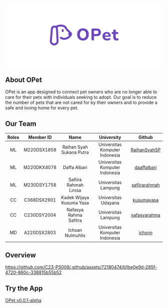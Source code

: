 <img src="https://raw.githubusercontent.com/C23-PS008/.github/main/OPet%20Banner.png" alt="opet-banner"/>

## About OPet

OPet is an app designed to connect pet owners who are no longer able to care for their pets with individuals seeking to adopt. Our goal is to reduce the number of pets that are not cared for by their owners and to provide a safe and loving home for every pet.

## Our Team

|Roles | Member ID   | Name     | University | Github |
|:----:|:-----------:|:--------:|:------------:|:-------:|
|ML    | M220DSX1858 | Raihan Syah Sukana Putra | Universitas Komputer Indonesia | [RaihanSyahSP](https://github.com/RaihanSyahSP) |
|ML    | M220DKX4078 | Daffa Albari | Universitas Komputer Indonesia | [daaffalbari](https://github.com/daaffalbari) |
|ML    | M230DSY1758 | Safiira Rahmah Linisa | Universitas Lampung | [safiirarahmah](https://github.com/safiirarahmah) |
|CC    | C368DSX2901 | Kadek Wijaya Kusuma Yasa | Universitas Udayana | [kusumayasa](https://github.com/kusumayasa) |
|CC    | C230DSY2004 | Nafasya Rahma Safitra  | Universitas Lampung | [nafasyarahma](https://github.com/nafasyarahma) |
|MD    | A220DSX2803 | Ichsan Nulmuhlis | Universitas Komputer Indonesia | [ichsnn](https://github.com/ichsnn) |

## Overview

https://github.com/C23-PS008/.github/assets/72180474/b1be0e9d-285f-4720-860c-338815b55b52

## Try the App
[OPet v0.0.1-alpha](https://github.com/C23-PS008/opet-android-app/releases/tag/v1.0.0)
<!--

**Here are some ideas to get you started:**

🙋‍♀️ A short introduction - what is your organization all about?
🌈 Contribution guidelines - how can the community get involved?
👩‍💻 Useful resources - where can the community find your docs? Is there anything else the community should know?
🍿 Fun facts - what does your team eat for breakfast?
🧙 Remember, you can do mighty things with the power of [Markdown](https://docs.github.com/github/writing-on-github/getting-started-with-writing-and-formatting-on-github/basic-writing-and-formatting-syntax)
-->
